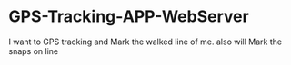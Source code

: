 # GPS-Tracking-APP-WebServer
I want to GPS tracking and Mark the walked line of me. also will Mark the snaps on line

